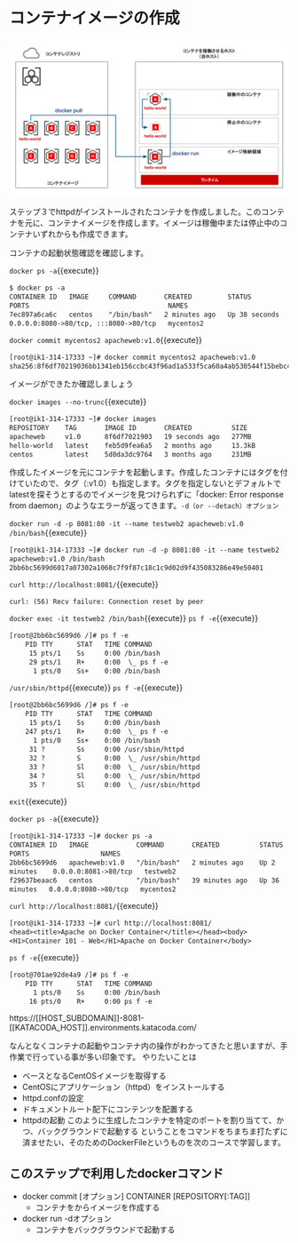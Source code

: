 # コンテナイメージの作成

![Test Image 1](https://raw.githubusercontent.com/mayumi00/katacoda-scenarios/main/container101/images/image01.png)　

ステップ３でhttpdがインストールされたコンテナを作成しました。このコンテナを元に、コンテナイメージを作成します。イメージは稼働中または停止中のコンテナいずれからも作成できます。

コンテナの起動状態確認を確認します。

`docker ps -a`{{execute}}

```text
$ docker ps -a
CONTAINER ID   IMAGE     COMMAND       CREATED         STATUS          PORTS                                   NAMES
7ec897a6ca6c   centos    "/bin/bash"   2 minutes ago   Up 38 seconds   0.0.0.0:8080->80/tcp, :::8080->80/tcp   mycentos2
```

`docker commit mycentos2 apacheweb:v1.0`{{execute}}

```text
[root@ik1-314-17333 ~]# docker commit mycentos2 apacheweb:v1.0
sha256:8f6df70219036bb1341eb156ccbc43f96ad1a533f5ca60a4ab530544f15bebc4
```

イメージができたか確認しましょう

`docker images --no-trunc`{{execute}}

```text
[root@ik1-314-17333 ~]# docker images
REPOSITORY    TAG       IMAGE ID       CREATED          SIZE
apacheweb     v1.0      8f6df7021903   19 seconds ago   277MB
hello-world   latest    feb5d9fea6a5   2 months ago     13.3kB
centos        latest    5d0da3dc9764   3 months ago     231MB
```

作成したイメージを元にコンテナを起動します。作成したコンテナにはタグを付けていたので、タグ（:v1.0）も指定します。タグを指定しないとデフォルトでlatestを探そうとするのでイメージを見つけられずに「docker: Error response from daemon」のようなエラーが返ってきます。`-d（or --detach）オプション` 

`docker run -d -p 8081:80 -it --name testweb2 apacheweb:v1.0 /bin/bash`{{execute}}

```text
[root@ik1-314-17333 ~]# docker run -d -p 8081:80 -it --name testweb2 apacheweb:v1.0 /bin/bash
2bb6bc5699d6017a07302a1068c7f9f87c18c1c9d02d9f435083286e49e50401
```


`curl http://localhost:8081/`{{execute}}

```text
curl: (56) Recv failure: Connection reset by peer
```

`docker exec -it testweb2 /bin/bash`{{execute}}
`ps f -e`{{execute}}
```text
[root@2bb6bc5699d6 /]# ps f -e
    PID TTY      STAT   TIME COMMAND
     15 pts/1    Ss     0:00 /bin/bash
     29 pts/1    R+     0:00  \_ ps f -e
      1 pts/0    Ss+    0:00 /bin/bash
```
`/usr/sbin/httpd`{{execute}}
`ps f -e`{{execute}}
```text
[root@2bb6bc5699d6 /]# ps f -e
    PID TTY      STAT   TIME COMMAND
     15 pts/1    Ss     0:00 /bin/bash
    247 pts/1    R+     0:00  \_ ps f -e
      1 pts/0    Ss+    0:00 /bin/bash
     31 ?        Ss     0:00 /usr/sbin/httpd
     32 ?        S      0:00  \_ /usr/sbin/httpd
     33 ?        Sl     0:00  \_ /usr/sbin/httpd
     34 ?        Sl     0:00  \_ /usr/sbin/httpd
     35 ?        Sl     0:00  \_ /usr/sbin/httpd
```

`exit`{{execute}}

`docker ps -a`{{execute}}

```text
[root@ik1-314-17333 ~]# docker ps -a
CONTAINER ID   IMAGE            COMMAND       CREATED          STATUS          PORTS                  NAMES
2bb6bc5699d6   apacheweb:v1.0   "/bin/bash"   2 minutes ago    Up 2 minutes    0.0.0.0:8081->80/tcp   testweb2
f29637beaac6   centos           "/bin/bash"   39 minutes ago   Up 36 minutes   0.0.0.0:8080->80/tcp   mycentos2
```

`curl http://localhost:8081/`{{execute}}

```text
[root@ik1-314-17333 ~]# curl http://localhost:8081/
<head><title>Apache on Docker Container</title></head><body><H1>Container 101 - Web</H1>Apache on Docker Container</body>
```

`ps f -e`{{execute}}
```text
[root@701ae92de4a9 /]# ps f -e
    PID TTY      STAT   TIME COMMAND
      1 pts/0    Ss     0:00 /bin/bash
     16 pts/0    R+     0:00 ps f -e
```

https://[[HOST_SUBDOMAIN]]-8081-[[KATACODA_HOST]].environments.katacoda.com/


なんとなくコンテナの起動やコンテナ内の操作がわかってきたと思いますが、手作業で行っている事が多い印象です。
やりたいことは
- ベースとなるCentOSイメージを取得する
- CentOSにアプリケーション（httpd）をインストールする
- httpd.confの設定
- ドキュメントルート配下にコンテンツを配置する
- httpdの起動
このように生成したコンテナを特定のポートを割り当てて、かつ、バックグラウンドで起動する
ということをコマンドをちまちま打たずに済ませたい、そのためのDockerFileというものを次のコースで学習します。


##  このステップで利用したdockerコマンド
- docker commit [オプション] CONTAINER [REPOSITORY[:TAG]]
  - コンテナをからイメージを作成する
 - docker run -dオプション
   - コンテナをバックグラウンドで起動する
 
